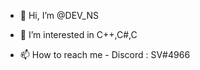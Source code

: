 - 👋 Hi, I’m @DEV_NS

- 👀 I’m interested in C++,C#,C

- 📫 How to reach me - Discord : SV#4966

<!---
namshik90u/namshik90u is a ✨ special ✨ repository because its `README.md` (this file) appears on your GitHub profile.
You can click the Preview link to take a look at your changes.
--->
